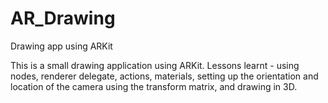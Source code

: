 # AR_Drawing
Drawing app using ARKit 

This is a small drawing application using ARKit. 
Lessons learnt - using nodes, renderer delegate, actions, materials, setting up the orientation and location of the camera using the
transform matrix, and drawing in 3D. 
